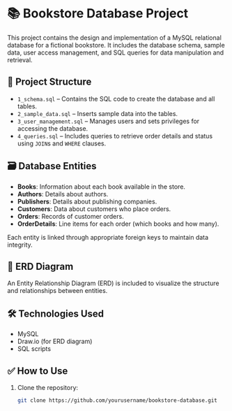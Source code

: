 # 📚 Bookstore Database Project

This project contains the design and implementation of a MySQL relational database for a fictional bookstore. It includes the database schema, sample data, user access management, and SQL queries for data manipulation and retrieval.

## 📁 Project Structure

- `1_schema.sql` – Contains the SQL code to create the database and all tables.
- `2_sample_data.sql` – Inserts sample data into the tables.
- `3_user_management.sql` – Manages users and sets privileges for accessing the database.
- `4_queries.sql` – Includes queries to retrieve order details and status using `JOIN`s and `WHERE` clauses.

## 🗃️ Database Entities

- **Books**: Information about each book available in the store.
- **Authors**: Details about authors.
- **Publishers**: Details about publishing companies.
- **Customers**: Data about customers who place orders.
- **Orders**: Records of customer orders.
- **OrderDetails**: Line items for each order (which books and how many).
  
Each entity is linked through appropriate foreign keys to maintain data integrity.

## 🧩 ERD Diagram

An Entity Relationship Diagram (ERD) is included to visualize the structure and relationships between entities.

## 🛠️ Technologies Used

- MySQL
- Draw.io (for ERD diagram)
- SQL scripts

## ✅ How to Use

1. Clone the repository:
   ```bash
   git clone https://github.com/yourusername/bookstore-database.git
